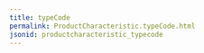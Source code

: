 ```yaml
---
title: typeCode
permalink: ProductCharacteristic.typeCode.html
jsonid: productcharacteristic_typecode
---
```

